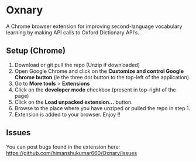 # Oxnary
A Chrome browser extension for improving second-language vocabulary learning by making API calls to Oxford Dictionary API’s.

## Setup (Chrome)

1. Download or git pull the repo (Unzip if downloaded)
2. Open Google Chrome and click on the **Customize and control Google Chrome button** (ie the three dot button to the top-left of the application)
3. Go to **More tools** > **Extensions**
4. Click on the **developer mode** checkbox (present in top-right of the page)
5. Click on the **Load unpacked extension...** button.
6. Browse to the place where you have unziped or pulled the repo in step 1.
7. Extension is added to your browser. Enjoy !!

## Issues

You can post bugs found in the extension here: https://github.com/himanshukumar660/Oxnary/issues

